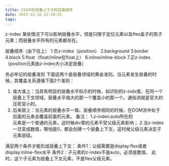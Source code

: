 ```yaml
---
title: CSS中的层叠上下文和层叠顺序
date: 2017-12-10 22:19:25
tags:
---
```

z-index   某些情况下可以影响层叠水平，但是只限于定位元素以及flex盒子的孩子元素；而层叠水平所有的元素都存在。

层叠顺序（由下往上）
1.负z-index（position）
2.background
3.border
4.block
5.float（float/inline在float上）
6.inline/inline-block
7.正z-index（position元素由z-index大小决定层叠）

务必牢记的层叠准则
下面这两个是层叠领域的黄金准则。当元素发生层叠的时候，其覆盖关系遵循下面2个准则：
1. 谁大谁上：当具有明显的层叠水平标示的时候，如识别的z-indx值，在同一个层叠上下文领域，层叠水平值大的那一个覆盖小的那一个。通俗讲就是官大的压死官小的。
2. 后来居上：当元素的层叠水平一致、层叠顺序相同的时候，在DOM流中处于后面的元素会覆盖前面的元素。
备注：
1.z-index:auto所在的<div>元素是一个普通的元素，这时候div里的元素不受父级元素影响；
2.当z-index一旦变成数值，哪怕是0，都会创建一个层叠上下文，这时候父级元素决定子元素层级。

满足两个条件才能形成层叠上下文：
条件1：父级需要是display:flex或者display:inline-flex水平
条件2：子元素的z-index不是auto，必须是数值。
此时，这个子元素为层叠上下文元素，不是flex父级元素。